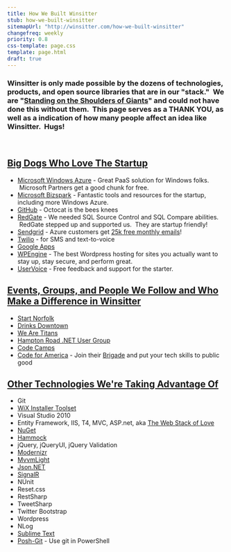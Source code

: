 ```yaml
---
title: How We Built Winsitter
stub: how-we-built-winsitter
sitemapUrl: "http://winsitter.com/how-we-built-winsitter"
changefreq: weekly
priority: 0.8
css-template: page.css
template: page.html
draft: true
---
```

<h3>Winsitter is only made possible by the dozens of technologies, products, and open source libraries that are in our "stack."  We are "<a href="http://en.wikipedia.org/wiki/Standing_on_the_shoulders_of_giants">Standing on the Shoulders of Giants</a>" and could not have done this without them.  This page serves as a THANK YOU, as well as a indication of how many people affect an idea like Winsitter.  Hugs!</h3>
&nbsp;
<h2><span style="text-decoration: underline;">Big Dogs Who Love The Startup</span></h2>
<ul>
	<li><a href="http://www.windowsazure.com/">Microsoft Windows Azure</a> - Great PaaS solution for Windows folks.  Microsoft Partners get a good chunk for free.</li>
	<li><a href="http://www.microsoft.com/bizspark/">Microsoft Bizspark</a> - Fantastic tools and resources for the startup, including more Windows Azure.</li>
	<li><a href="http://github.com">GitHub</a> - Octocat is the bees knees</li>
	<li><a href="http://www.red-gate.com/">RedGate</a> - We needed SQL Source Control and SQL Compare abilities.  RedGate stepped up and supported us.  They are startup friendly!</li>
	<li><a href="http://sendgrid.com">Sendgrid</a> - Azure customers get <a href="http://sendgrid.com/azure.html">25k free monthly emails</a>!</li>
	<li><a href="http://www.twilio.com/">Twilio</a> - for SMS and text-to-voice</li>
	<li><a href="http://google.com/a">Google Apps</a></li>
	<li><a href="http://wpengine.com/">WPEngine</a> - The best Wordpress hosting for sites you actually want to stay up, stay secure, and perform great.</li>
	<li><a href="http://www.uservoice.com/">UserVoice</a> - Free feedback and support for the starter.</li>
</ul>
<h2><span style="text-decoration: underline;">Events, Groups, and People We Follow and Who Make a Difference in Winsitter</span></h2>
<ul>
	<li><a href="http://www.startnorfolk.com/">Start Norfolk</a></li>
	<li><a href="http://www.drinksdowntown.com/">Drinks Downtown</a></li>
	<li><a href="http://wearetitans.net/">We Are Titans</a></li>
	<li><a href="http://www.hrnug.org/">Hampton Road .NET User Group</a></li>
	<li><a href="http://en.wikipedia.org/wiki/Code_Camp">Code Camps</a></li>
	<li><a href="http://codeforamerica.org/">Code for America</a> - Join their <a href="http://brigade.codeforamerica.org/">Brigade</a> and put your tech skills to public good</li>
</ul>
<h2><span style="text-decoration: underline;">Other Technologies We're Taking Advantage Of</span></h2>
<ul>
	<li>Git</li>
	<li><a href="http://wixtoolset.org/">WiX Installer Toolset</a></li>
	<li>Visual Studio 2010</li>
	<li>Entity Framework, IIS, T4, MVC, ASP.net, aka <a href="http://channel9.msdn.com/Events/MIX/MIX11/FRM02">The Web Stack of Love</a></li>
	<li><a href="http://nuget.org/">NuGet</a></li>
	<li><a href="http://nuget.org/packages/Hammock">Hammock</a></li>
	<li>jQuery, jQueryUI, jQuery Validation</li>
	<li><a href="http://modernizr.com/">Modernizr</a></li>
	<li><a href="http://mvvmlight.codeplex.com/">MvvmLight</a></li>
	<li><a href="http://json.codeplex.com/">Json.NET</a></li>
	<li><a href="http://signalr.net/">SignalR</a></li>
	<li>NUnit</li>
	<li>Reset.css</li>
	<li>RestSharp</li>
	<li>TweetSharp</li>
	<li>Twitter Bootstrap</li>
	<li>Wordpress</li>
	<li>NLog</li>
	<li><a href="http://www.sublimetext.com/">Sublime Text</a></li>
	<li><a href="https://github.com/dahlbyk/posh-git">Posh-Git</a> - Use git in PowerShell</li>
</ul>

